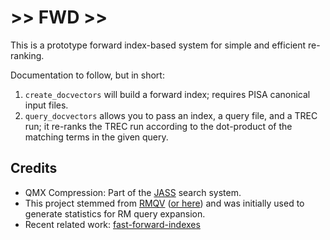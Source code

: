 # >> FWD >>

This is a prototype forward index-based system for simple and efficient re-ranking.

Documentation to follow, but in short:

1. `create_docvectors` will build a forward index; requires PISA canonical input files.
2. `query_docvectors` allows you to pass an index, a query file, and a TREC run; it re-ranks the TREC run according to the dot-product of the matching terms in the given query.

## Credits

- QMX Compression: Part of the [JASS](https://github.com/lintool/JASS) search system.
- This project stemmed from [RMQV](https://github.com/JMMackenzie/RMQV/) ([or here](https://github.com/rmit-ir/RMQV)) and was initially used to generate statistics for RM query expansion.
- Recent related work: [fast-forward-indexes](https://github.com/mrjleo/fast-forward-indexes)


